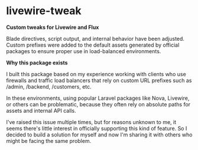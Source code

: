 # livewire-tweak

**Custom tweaks for Livewire and Flux**  

Blade directives, script output, and internal behavior have been adjusted. Custom prefixes were added to the default assets generated by official packages to ensure proper use in load-balanced environments.

**Why this package exists**

I built this package based on my experience working with clients who use firewalls and traffic load balancers that rely on custom URL prefixes such as /admin, /backend, /customers, etc. 

In these environments, using popular Laravel packages like Nova, Livewire, or others can be problematic, because they often rely on absolute paths for assets and internal API calls.  

I've raised this issue multiple times, but for reasons unknown to me, it seems there's little interest in officially supporting this kind of feature. So I decided to build a solution for myself and now I'm sharing it with others who might be facing the same problem.